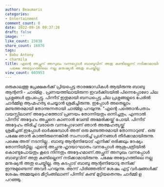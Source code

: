 ```yaml
---
author: Beaumaris
categories:
- Entertainment
comment_count: 0
date: 2022-09-16 09:37:20
draft: false
image: ''
like_count: 23838
share_count: 16876
tags:
- Babu Antony
- charmila
title: എന്റെ അച്ഛന് അസുഖം വന്നപ്പോള്‍ ബാബുവിന് അതു കണ്ടില്ലെന്ന് നടിക്കാമായിരുന്നു,
  പക്ഷേ അദ്ദേഹത്തിലെ നല്ല മനുഷ്യന്‍ അതു ചെയ്തില്ല
view_count: 603953
---
```


ഒരുകാലത്തു പ്രേക്ഷകർക്ക് പ്രിയപ്പെട്ട താരജോഡികൾ ആയിരുന്നു ബാബു ആന്റണി - ചാര്മിള . പ്രണയത്തിലായിരുന്ന ഇവർക്കിടയിൽ പിന്നെപ്പോഴോ ചില പ്രശ്നങ്ങൾ രൂപപ്പെട്ടു. പിന്നീട് ഇതുമായി ബന്ധപ്പെട്ട ചില പ്രശ്നങ്ങളുടെ പേരിൽ ചാർമ്മിള ആഹ്മഹത്യ ചെയ്യാൻ ശ്രമിച്ചിരുന്നു. ഇപ്പോൾ അതെല്ലാം മണ്ടത്തരമായി തോന്നുന്നതായി ചാര്മിള പറയുന്നു. "എന്റെ പത്തൊന്‍പതാം വയസ്സിലാണ് അദ്ദേഹത്തോട് പ്രണയം തോന്നിയതും ഒന്നിച്ചതും. എന്നാല്‍ പിന്നീട് അദ്ദേഹം അച്ഛനെ കാണാന്‍ വേണ്ടി അമേരിക്കയ്ക്ക് പോയി. പിന്നീട് അദ്ദേഹം തിരിച്ച് വരാതെ വന്നപ്പോഴാണ് ഞാന്‍ അത്മഹത്യയ്ക്ക് ശ്രമിച്ചത്.ഇപ്പോള്‍ ഓര്‍ക്കുമ്പോള്‍ അത് ഒരു മണ്ടത്തരമായി തോന്നാറുണ്ട് . ഒരു പക്ഷേ ഞാന്‍ കാത്തിരുന്നെങ്കില്‍ സംസാരിച്ച് പ്രശ്‌നങ്ങള്‍ തീര്‍ക്കാമായിരുന്നു. പക്ഷെ അത് നടന്നില്ല . ബാബു ആന്റണിയോട് എനിക്ക് ഒരിക്കലും ദേഷ്യം തോന്നിയിട്ടില്ല. എന്റെ അച്ഛനു ഹൃദയാഘാതം വന്നപ്പോള്‍ ആശുപത്രിയില്‍ കൊണ്ടുപോയതും കൂടെ നിന്നതും അദ്ദേഹമാണ്.അച്ഛന് അസുഖം വന്നപ്പോള്‍ ബാബുവിന് അതു കണ്ടില്ലെന്ന് നടിക്കാമായിരുന്നു. പക്ഷേ അദ്ദേഹത്തിലെ നല്ല മനുഷ്യന്‍ അതു ചെയ്തില്ല. ആ കടപ്പാട് ബാബു ആന്റണിയോടു തനിക്ക് ഇന്നുമുണ്ടെന്ന് അവര്‍ പറയുന്നു. അന്ന് പിരിഞ്ഞതിന് ശേഷം എട്ട് വര്‍ഷങ്ങള്‍ക്ക് ശേഷം അമ്മയുടെ മീറ്റിംങ്ങിലാണ് പിന്നീട് കണ്ട് മുട്ടിയതെന്നും ചാര്‍മ്മി ള പറഞ്ഞു.